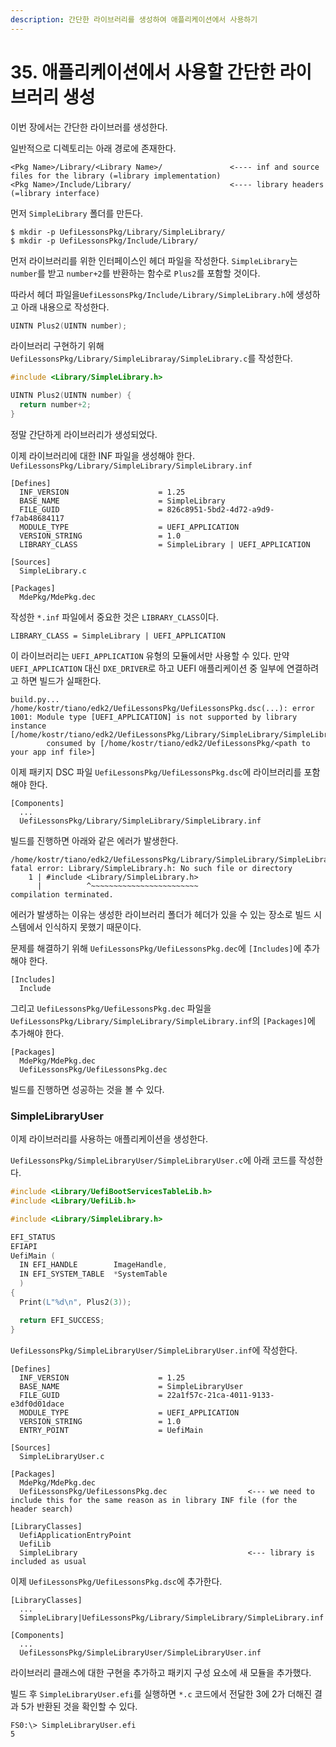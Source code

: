 ```yaml
---
description: 간단한 라이브러리를 생성하여 애플리케이션에서 사용하기
---
```


# 35. 애플리케이션에서 사용할 간단한 라이브러리 생성

이번 장에서는 간단한 라이브러를 생성한다.

일반적으로 디렉토리는 아래 경로에 존재한다.

```
<Pkg Name>/Library/<Library Name>/               <---- inf and source files for the library (=library implementation)
<Pkg Name>/Include/Library/                      <---- library headers (=library interface)
```

먼저 `SimpleLibrary` 폴더를 만든다.

```
$ mkdir -p UefiLessonsPkg/Library/SimpleLibrary/
$ mkdir -p UefiLessonsPkg/Include/Library/
```

먼저 라이브러리를 위한 인터페이스인 헤더 파일을 작성한다. `SimpleLibrary`는 `number`를 받고 `number+2`를 반환하는 함수로 `Plus2`를 포함할 것이다.

따라서 헤더 파일을`UefiLessonsPkg/Include/Library/SimpleLibrary.h`에 생성하고 아래 내용으로 작성한다.

```c
UINTN Plus2(UINTN number);
```

라이브러리 구현하기 위해 `UefiLessonsPkg/Library/SimpleLibraray/SimpleLibrary.c`를 작성한다.

```c
#include <Library/SimpleLibrary.h>

UINTN Plus2(UINTN number) {
  return number+2;
}
```

정말 간단하게 라이브러리가 생성되었다.

이제 라이브러리에 대한 INF 파일을 생성해야 한다.\
`UefiLessonsPkg/Library/SimpleLibrary/SimpleLibrary.inf`

```
[Defines]
  INF_VERSION                    = 1.25
  BASE_NAME                      = SimpleLibrary
  FILE_GUID                      = 826c8951-5bd2-4d72-a9d9-f7ab48684117
  MODULE_TYPE                    = UEFI_APPLICATION
  VERSION_STRING                 = 1.0
  LIBRARY_CLASS                  = SimpleLibrary | UEFI_APPLICATION

[Sources]
  SimpleLibrary.c

[Packages]
  MdePkg/MdePkg.dec
```

작성한 `*.inf` 파일에서 중요한 것은 `LIBRARY_CLASS`이다.

```
LIBRARY_CLASS = SimpleLibrary | UEFI_APPLICATION
```

이 라이브러리는 `UEFI_APPLICATION` 유형의 모듈에서만 사용할 수 있다. 만약 `UEFI_APPLICATION` 대신 `DXE_DRIVER`로 하고 UEFI 애플리케이션 중 일부에 연결하려고 하면 빌드가 실패한다.

```
build.py...
/home/kostr/tiano/edk2/UefiLessonsPkg/UefiLessonsPkg.dsc(...): error 1001: Module type [UEFI_APPLICATION] is not supported by library instance [/home/kostr/tiano/edk2/UefiLessonsPkg/Library/SimpleLibrary/SimpleLibrary.inf]
        consumed by [/home/kostr/tiano/edk2/UefiLessonsPkg/<path to your app inf file>]
```

이제 패키지 DSC 파일 `UefiLessonsPkg/UefiLessonsPkg.dsc`에 라이브러리를 포함해야 한다.

```
[Components]
  ...
  UefiLessonsPkg/Library/SimpleLibrary/SimpleLibrary.inf
```

빌드를 진행하면 아래와 같은 에러가 발생한다.

```
/home/kostr/tiano/edk2/UefiLessonsPkg/Library/SimpleLibrary/SimpleLibrary.c:1:10: fatal error: Library/SimpleLibrary.h: No such file or directory
    1 | #include <Library/SimpleLibrary.h>
      |          ^~~~~~~~~~~~~~~~~~~~~~~~~
compilation terminated.
```

에러가 발생하는 이유는 생성한 라이브러리 폴더가 헤더가 있을 수 있는 장소로 빌드 시스템에서 인식하지 못했기 때문이다.

문제를 해결하기 위해 `UefiLessonsPkg/UefiLessonsPkg.dec`에 `[Includes]`에 추가해야 한다.

```
[Includes]
  Include
```

그리고 `UefiLessonsPkg/UefiLessonsPkg.dec` 파일을 `UefiLessonsPkg/Library/SimpleLibrary/SimpleLibrary.inf`의 `[Packages]`에 추가해야 한다.

```
[Packages]
  MdePkg/MdePkg.dec
  UefiLessonsPkg/UefiLessonsPkg.dec
```

빌드를 진행하면 성공하는 것을 볼 수 있다.

### SimpleLibraryUser

이제 라이브러리를 사용하는 애플리케이션을 생성한다.

`UefiLessonsPkg/SimpleLibraryUser/SimpleLibraryUser.c`에 아래 코드를 작성한다.

```c
#include <Library/UefiBootServicesTableLib.h>
#include <Library/UefiLib.h>

#include <Library/SimpleLibrary.h>

EFI_STATUS
EFIAPI
UefiMain (
  IN EFI_HANDLE        ImageHandle,
  IN EFI_SYSTEM_TABLE  *SystemTable
  )
{
  Print(L"%d\n", Plus2(3));

  return EFI_SUCCESS;
}
```

`UefiLessonsPkg/SimpleLibraryUser/SimpleLibraryUser.inf`에 작성한다.

```
[Defines]
  INF_VERSION                    = 1.25
  BASE_NAME                      = SimpleLibraryUser
  FILE_GUID                      = 22a1f57c-21ca-4011-9133-e3df0d01dace
  MODULE_TYPE                    = UEFI_APPLICATION
  VERSION_STRING                 = 1.0
  ENTRY_POINT                    = UefiMain

[Sources]
  SimpleLibraryUser.c

[Packages]
  MdePkg/MdePkg.dec
  UefiLessonsPkg/UefiLessonsPkg.dec                  <--- we need to include this for the same reason as in library INF file (for the header search)

[LibraryClasses]
  UefiApplicationEntryPoint
  UefiLib
  SimpleLibrary                                      <--- library is included as usual
```

이제 `UefiLessonsPkg/UefiLessonsPkg.dsc`에 추가한다.

```
[LibraryClasses]
  ...
  SimpleLibrary|UefiLessonsPkg/Library/SimpleLibrary/SimpleLibrary.inf

[Components]
  ...
  UefiLessonsPkg/SimpleLibraryUser/SimpleLibraryUser.inf
```

라이브러리 클래스에 대한 구현을 추가하고 패키지 구성 요소에 새 모듈을 추가했다.

빌드 후 `SimpleLibraryUser.efi`를 실행하면 `*.c` 코드에서 전달한 3에 2가 더해진 결과 5가 반환된 것을 확인할 수 있다.

```
FS0:\> SimpleLibraryUser.efi
5
```
